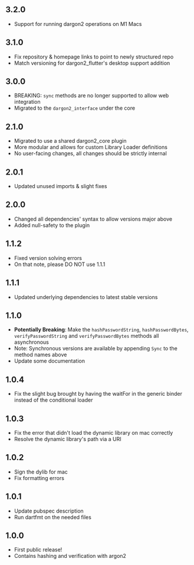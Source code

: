## 3.2.0
- Support for running dargon2 operations on M1 Macs

## 3.1.0
- Fix repository & homepage links to point to newly structured repo
- Match versioning for dargon2_flutter's desktop support addition

## 3.0.0
- BREAKING: `sync` methods are no longer supported to allow web integration
- Migrated to the `dargon2_interface` under the core

## 2.1.0
- Migrated to use a shared dargon2_core plugin
- More modular and allows for custom Library Loader definitions
- No user-facing changes, all changes should be strictly internal

## 2.0.1
- Updated unused imports & slight fixes

## 2.0.0
- Changed all dependencies' syntax to allow versions major above
- Added null-safety to the plugin

## 1.1.2
- Fixed version solving errors
- On that note, please DO NOT use 1.1.1

## 1.1.1
- Updated underlying dependencies to latest stable versions

## 1.1.0
- **Potentially Breaking**: Make the `hashPasswordString`, `hashPasswordBytes`, `verifyPasswordString` and `verifyPasswordBytes` methods all asynchronous
- Note: Synchronous versions are available by appending `Sync` to the method names above
- Update some documentation

## 1.0.4
- Fix the slight bug brought by having the waitFor in the generic binder instead of the conditional loader

## 1.0.3
- Fix the error that didn't load the dynamic library on mac correctly
- Resolve the dynamic library's path via a URI

## 1.0.2
- Sign the dylib for mac
- Fix formatting errors

## 1.0.1
- Update pubspec description
- Run dartfmt on the needed files

## 1.0.0

- First public release!
- Contains hashing and verification with argon2
